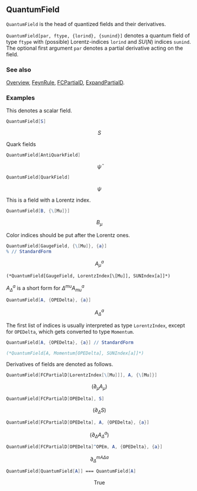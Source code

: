 ## QuantumField

`QuantumField` is the head of quantized fields and their derivatives.

`QuantumField[par, ftype, {lorind}, {sunind}]` denotes a quantum field of type `ftype` with (possible) Lorentz-indices `lorind` and $SU(N)$ indices `sunind`. The optional first argument `par` denotes a partial derivative acting on the field.

### See also

[Overview](Extra/FeynCalc.md), [FeynRule](FeynRule.md), [FCPartialD](FCPartialD.md), [ExpandPartialD](ExpandPartialD.md).

### Examples

This denotes a scalar field.

```mathematica
QuantumField[S]
```

$$S$$

Quark fields

```mathematica
QuantumField[AntiQuarkField]
```

$$\bar{\psi }$$

```mathematica
QuantumField[QuarkField]
```

$$\psi$$

This is a field with a Lorentz index.

```mathematica
QuantumField[B, {\[Mu]}]
```

$$B_{\mu }$$

Color indices should be put after the Lorentz ones.

```mathematica
QuantumField[GaugeField, {\[Mu]}, {a}]
% // StandardForm
```

$$A_{\mu }^a$$

```
(*QuantumField[GaugeField, LorentzIndex[\[Mu]], SUNIndex[a]]*)
```

$A_{\Delta}^a$ is a short form for $\Delta ^{mu } A_{mu }^a$ 

```mathematica
QuantumField[A, {OPEDelta}, {a}]
```

$$A_{\Delta }^a$$

The first list of indices is usually interpreted as type `LorentzIndex`, except for `OPEDelta`, which gets converted to type `Momentum`.

```mathematica
QuantumField[A, {OPEDelta}, {a}] // StandardForm

(*QuantumField[A, Momentum[OPEDelta], SUNIndex[a]]*)
```

Derivatives of fields are denoted as follows.

```mathematica
QuantumField[FCPartialD[LorentzIndex[\[Mu]]], A, {\[Mu]}]
```

$$\left.(\partial _{\mu }A_{\mu }\right)$$

```mathematica
QuantumField[FCPartialD[OPEDelta], S]
```

$$\left.(\partial _{\Delta }S\right)$$

```mathematica
QuantumField[FCPartialD[OPEDelta], A, {OPEDelta}, {a}]
```

$$\left.(\partial _{\Delta }A_{\Delta }^a\right)$$

```mathematica
QuantumField[FCPartialD[OPEDelta]^OPEm, A, {OPEDelta}, {a}]
```

$$\partial _{\Delta }^m{}^{A\Delta a}$$

```mathematica
QuantumField[QuantumField[A]] === QuantumField[A]
```

$$\text{True}$$